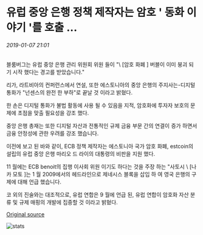 # 유럽 중앙 은행 정책 제작자는 암호 ' 동화 이야기 '를 호출 ...

###### 2019-01-07 21:01

블룸버그는 유럽 중앙 은행 관리 위원회 위원 들이 "\ [암호 화폐 \] 버블이 이미 붕괴 되기 시작 했다는 경고를 받았습니다."

리가, 라트비아의 컨퍼런스에서 연설, 또한 에스토니아의 중앙 은행의 주지사는-디지털 통화가 "넌센스의 완전 한 부하"로 끝날 것 이라고 밝혔다.

한 손은 디지털 통화가 불법 활동에 사용 될 수 있음을 지적, 암호화에 투자자 보호의 문제에 초점을 맞출 필요성을 강조 했다.

중앙 은행 총재는 또한 디지털 자산과 전통적인 규제 금융 부문 간의 연결이 증가 하면서 금융 안정성에 관한 우려를 강조 했습니다.

이전에 보고 된 바와 같이, ECB 정책 제작자는 에스토니아 국가 암호 화폐, estcoin의 설립의 유럽 중앙 은행 마리오 드 라이의 대통령의 비판을 지원 했다.

11 월에는 ECB benoit의 집행 이사회 위원 이기도 하다는 것을 주장 하는 "사토시 \ [나카 모토 \]는 1 월 2009에서의 헤드라인으로 제네시스 블록을 삽입 하 여 영국 은행의 구제에 대해 언급 했습니다.

코 외의 진술와는 대조적으로, 유럽 연합은 9 월에 언급 된, 유럽 연합이 암호화 자산 분류 및 규제 매핑의 개발에 집중할 것 이라고 밝혔다.

[Original source](https://cointelegraph.com/news/european-central-bank-policy-maker-calls-crypto-a-fairy-tale-story)

![stats](https://c.statcounter.com/11760860/0/a89fa40b/1/ "stats")